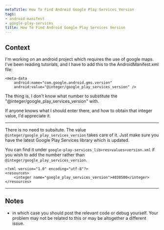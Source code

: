```yaml
---
metaTitle: How To Find Android Google Play Services Version
tags:
- android-manifest
- google-play-services
title: How To Find Android Google Play Services Version
---
```


## Context

I'm working on an android project which requires the use of google maps. I've been reading tutorials, and I have to add this to the AndroidManifest.xml file:



```
<meta-data
    android:name="com.google.android.gms.version"
    android:value="@integer/google_play_services_version" />

```

The thing is, I don't know what number to substitute the "@integer/google\_play\_services\_version" with.


If anyone knows what I should enter there, and how to obtain that integer value, I'd appreciate it.



---

There is no need to subsitute. The value `@integer/google_play_services_version` takes care of it. Just make sure you have the latest Google Play Services library which is updated.


You can find it under `google-play-services_lib>res>values>version.xml` if you wish to add the number rather than `@integer/google_play_services_version`.



```
<?xml version="1.0" encoding="utf-8"?>
<resources>
    <integer name="google_play_services_version">4030500</integer>
</resources>

```


---

## Notes

-  in which case you should post the relevant code or debug yourself. Your problem may not be related to this or may be altogether a different issue.
